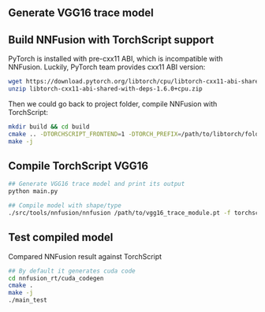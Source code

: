 ## Generate VGG16 trace model

## Build NNFusion with TorchScript support
PyTorch is installed with pre-cxx11 ABI, which is incompatible with NNFusion. Luckily, PyTorch team provides cxx11 ABI version:
```bash
wget https://download.pytorch.org/libtorch/cpu/libtorch-cxx11-abi-shared-with-deps-1.6.0%2Bcpu.zip
unzip libtorch-cxx11-abi-shared-with-deps-1.6.0+cpu.zip
```
Then we could go back to project folder, compile NNFusion with TorchScript:
```bash
mkdir build && cd build
cmake .. -DTORCHSCRIPT_FRONTEND=1 -DTORCH_PREFIX=/path/to/libtorch/folder
make -j
```

## Compile TorchScript VGG16
```bash
## Generate VGG16 trace model and print its output
python main.py

## Compile model with shape/type
./src/tools/nnfusion/nnfusion /path/to/vgg16_trace_module.pt -f torchscript -p 1,3,224,224:float
```

## Test compiled model
Compared NNFusion result against TorchScript
```bash
## By default it generates cuda code
cd nnfusion_rt/cuda_codegen
cmake .
make -j
./main_test
```
